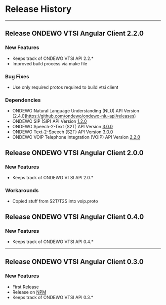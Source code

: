 # Release History
*****************
## Release ONDEWO VTSI Angular Client 2.2.0

### New Features
* Keeps track of ONDEWO VTSI API 2.2.*
* Improved build process via make file
### Bug Fixes
* Use only required protos required to build vtsi client

### Dependencies
* ONDEWO Natural Language Understanding (NLU) API Version [2.4.0]https://github.com/ondewo/ondewo-nlu-api/releases)
* ONDEWO SIP (SIP) API Version [1.2.0](https://github.com/ondewo/ondewo-sip-api/releases)
* ONDEWO Speech-2-Text (S2T) API Version [3.0.0](https://github.com/ondewo/ondewo-s2t-api/releases)
* ONDEWO Text-2-Speech (S2T) API Version [3.0.0](https://github.com/ondewo/ondewo-t2s-api/releases)
* ONDEWO VOIP Telephone Integration (VOIP) API Version [2.2.0](https://github.com/ondewo/ondewo-vtsi-api/releases)

## Release ONDEWO VTSI Angular Client 2.0.0

### New Features
* Keeps track of ONDEWO VTSI API 2.0.*

### Workarounds
* Copied stuff from S2T/T2S into voip.proto

## Release ONDEWO VTSI Angular Client 0.4.0

### New Features
* Keeps track of ONDEWO VTSI API 0.4.*

***

## Release ONDEWO VTSI Angular Client 0.3.0

### New Features
* First Release
* Release on [NPM](https://www.npmjs.com/package/@ondewo/nlu-client-angular)
* Keeps track of ONDEWO VTSI API 0.3.*
